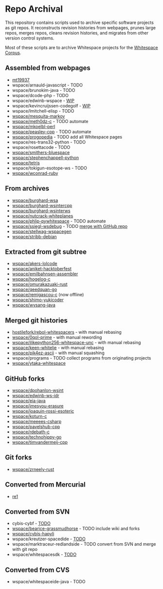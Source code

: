 # Repo Archival

This repository contains scripts used to archive specific software projects as
git repos. It reconstructs revision histories from webpages, prunes large repos,
merges repos, cleans revision histories, and migrates from other version control
systems.

Most of these scripts are to archive Whitespace projects for the
[Whitespace Corpus](https://github.com/wspace/corpus).

## Assembled from webpages

- [mt19937](https://github.com/thaliaarchi/mt19937-archive)
- wspace/arnauld-javascript - TODO
- wspace/brunokim-java - TODO
- wspace/dcode-php - TODO
- wspace/edwinb-wspace - [WIP](scripts/wspace/edwinb-wspace/archive.sh)
- wspace/kevincruijssen-codegolf - [WIP](scripts/wspace/kevincruijssen-codegolf.sh)
- wspace/lmitchell-elisp - TODO
- [wspace/mesquita-markov](https://github.com/wspace/mesquita-markov)
- [wspace/meth0dz-c](https://github.com/wspace/meth0dz-c) - TODO automate
- [wspace/mkoelbl-perl](https://github.com/wspace/mkoelbl-perl)
- [wspace/peasley-cpp](https://github.com/wspace/peasley-cpp) - TODO automate
- [wspace/progopedia](https://github.com/wspace/progopedia) - TODO add all Whitespace pages
- wspace/res-trans32-python - TODO
- wspace/rosettacode - TODO
- [wspace/smithers-bluespace](https://github.com/wspace/smithers-bluespace)
- [wspace/stephenchappell-python](https://github.com/wspace/stephenchappell-python)
- [wspace/tetris](https://github.com/wspace/tetris)
- wspace/tokigun-esotope-ws - TODO
- [wspace/wconrad-ruby](https://github.com/wspace/wconrad-ruby)

## From archives

- [wspace/burghard-wsa](https://github.com/wspace/burghard-wsa)
- [wspace/burghard-wsintercpp](https://github.com/wspace/burghard-wsintercpp)
- [wspace/burghard-wsinterws](https://github.com/wspace/burghard-wsinterws)
- [wspace/nutcrack-whiteplanes](https://github.com/wspace/nutcrack-whiteplanes)
- [wspace/phlip-pywhitespace](https://github.com/wspace/phlip-pywhitespace) - TODO automate
- [wspace/ssiegl-wsdebug](https://github.com/wspace/ssiegl-wsdebug) - TODO [merge with GitHub repo](scripts/wspace/ssiegl-wsdebug_github.sh)
- [wspace/stellwag-wspacegen](https://github.com/wspace/stellwag-wspacegen)
- [wspace/stribb-debian](https://github.com/wspace/stribb-debian)

## Extracted from git subtree

- [wspace/akers-lolcode](https://github.com/wspace/akers-lolcode)
- [wspace/aniket-hacktoberfest](https://github.com/wspace/aniket-hacktoberfest)
- [wspace/emilbahnsen-assembler](https://github.com/wspace/emilbahnsen-assembler)
- [wspace/hogelog-c](https://github.com/wspace/hogelog-c)
- [wspace/omurakazuaki-rust](https://github.com/wspace/omurakazuaki-rust)
- [wspace/qeedquan-go](https://github.com/wspace/qeedquan-go)
- [wspace/remigascou-c](https://github.com/wspace/remigascou-c) (now offline)
- [wspace/shimo-yukicoder](https://github.com/wspace/shimo-yukicoder)
- [wspace/wysang-java](https://github.com/wspace/wysang-java)

## Merged git histories

- [hostilefork/rebol-whitespacers](https://github.com/hostilefork/rebol-whitespacers) - with manual rebasing
- [wspace/0qol-prime](https://github.com/wspace/0qol-prime) - with manual rewording
- [wspace/ilikepython256-whitespace-unc](https://github.com/wspace/ilikepython256-whitespace-unc) - with manual rebasing
- [wspace/keen-whitelie](https://github.com/wspace/keen-whitelie) - with manual rebasing
- [wspace/pik4ez-ascii](https://github.com/wspace/pik4ez-ascii) - with manual squashing
- wspace/programs - TODO collect programs from originating projects
- [wspace/ytaka-whitespace](https://github.com/wspace/ytaka-whitespace)

## GitHub forks

- [wspace/dpohanlon-wsint](https://github.com/wspace/dpohanlon-wsint)
- [wspace/edwinb-ws-idr](https://github.com/wspace/edwinb-ws-idr)
- [wspace/eia-java](https://github.com/wspace/eia-java)
- [wspace/jmesyou-erasure](https://github.com/wspace/jmesyou-erasure)
- [wspace/joaquin-rossi-esoteric](https://github.com/wspace/joaquin-rossi-esoteric)
- [wspace/koturn-c](https://github.com/wspace/koturn-c)
- [wspace/meeees-csharp](https://github.com/wspace/meeees-csharp)
- [wspace/pavelshub-cpp](https://github.com/wspace/pavelshub-cpp)
- [wspace/rdebath-c](https://github.com/wspace/rdebath-c)
- [wspace/technohippy-go](https://github.com/wspace/technohippy-go)
- [wspace/timvandermeij-cpp](https://github.com/wspace/timvandermeij-cpp)

## Git forks

- [wspace/zrneely-rust](https://github.com/wspace/zrneely-rust)

## Converted from Mercurial

- [re1](https://github.com/thaliaarchi/re1-archive)

## Converted from SVN

- cybis-cybf - [TODO](scripts/cybis/cybf.sh)
- [wspace/bearice-grassmudhorse](https://github.com/wspace/bearice-grassmudhorse) - TODO include wiki and forks
- [wspace/cybis-hapyli](https://github.com/wspace/cybis-hapyli)
- wspace/kreutzer-spacedide - [TODO](scripts/wspace/kreutzer-spacedide.sh)
- wspace/marktraceur-redlandside - TODO convert from SVN and merge with git repo
- wspace/whitespacesdk - [TODO](https://code.google.com/archive/p/whitespacesdk/)

## Converted from CVS

- wspace/whitespaceide-java - TODO
